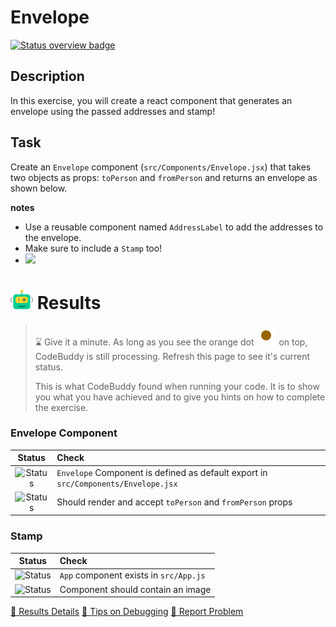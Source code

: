 # Envelope
[![Status overview badge](../../blob/badges/.github/badges/main/badge.svg)](#-results)


## Description

In this exercise, you will create a react component that generates an envelope using the passed addresses and stamp!

## Task

Create an `Envelope` component (`src/Components/Envelope.jsx`) that takes two objects as props: `toPerson` and `fromPerson` and returns an envelope as shown below.

**notes**

- Use a reusable component named `AddressLabel` to add the addresses to the envelope.
- Make sure to include a `Stamp` too!
- ![](https://i.imgur.com/ZfbWp0R.png)

[//]: # (autograding info start)
# <img src="https://github.com/DCI-EdTech/autograding-setup/raw/main/assets/bot-large.svg" alt="" data-canonical-src="https://github.com/DCI-EdTech/autograding-setup/raw/main/assets/bot-large.svg" height="31" /> Results
> ⌛ Give it a minute. As long as you see the orange dot ![processing](https://raw.githubusercontent.com/DCI-EdTech/autograding-setup/main/assets/processing.svg) on top, CodeBuddy is still processing. Refresh this page to see it's current status.
>
> This is what CodeBuddy found when running your code. It is to show you what you have achieved and to give you hints on how to complete the exercise.


### Envelope Component

|                 Status                  | Check                                                                                    |
| :-------------------------------------: | :--------------------------------------------------------------------------------------- |
| ![Status](../../blob/badges/.github/badges/main/status0.svg) | `Envelope` Component is defined as default export in `src/Components/Envelope.jsx` |
| ![Status](../../blob/badges/.github/badges/main/status1.svg) | Should render and accept `toPerson` and `fromPerson` props |

### Stamp

|                 Status                  | Check                                                                                    |
| :-------------------------------------: | :--------------------------------------------------------------------------------------- |
| ![Status](../../blob/badges/.github/badges/main/status2.svg) | `App` component exists in `src/App.js` |
| ![Status](../../blob/badges/.github/badges/main/status3.svg) | Component should contain an image |



[🔬 Results Details](../../actions)
[🐞 Tips on Debugging](https://github.com/DCI-EdTech/autograding-setup/wiki/How-to-work-with-CodeBuddy)
[📢 Report Problem](https://docs.google.com/forms/d/e/1FAIpQLSfS8wPh6bCMTLF2wmjiE5_UhPiOEnubEwwPLN_M8zTCjx5qbg/viewform?usp=pp_url&entry.652569746=SPA-component-render-envelop)


[//]: # (autograding info end)